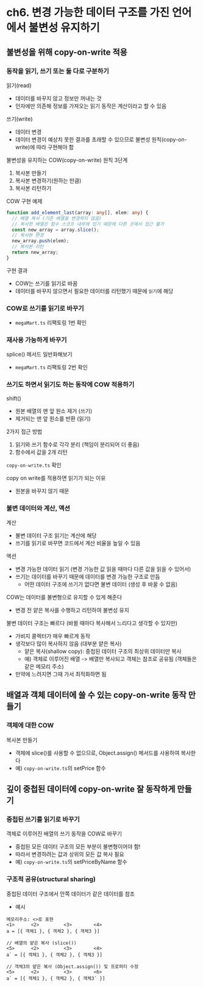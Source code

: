 # ch6. 변경 가능한 데이터 구조를 가진 언어에서 불변성 유지하기

## 불변성을 위해 copy-on-write 적용

### 동작을 읽기, 쓰기 또는 둘 다로 구분하기
읽기(read)
- 데이터를 바꾸지 않고 정보만 꺼내는 것
- 인자에만 의존해 정보를 가져오는 읽기 동작은 계산이라고 할 수 있음 

쓰기(write)
- 데이터 변경
- 데이터 변경이 예상치 못한 결과를 초래할 수 있으므로 불변성 원칙(copy-on-write)에 따라 구현해야 함

불변성을 유지하는 COW(copy-on-write) 원칙 3단계
1. 복사본 만들기
2. 복사본 변경하기(원하는 만큼)
3. 복사본 리턴하기

COW 구현 예제
```ts
function add_element_last(array: any[], elem: any) {
  // 배열 복사 (기존 배열을 변경하지 않음)
  // 복사한 배열은 함수 스코프 내부에 있기 때문에 다른 곳에서 접근 불가
  const new_array = array.slice();
  // 복사본 변경
  new_array.push(elem);
  // 복사본 리턴
  return new_array;
}
```

구현 결과
- COW는 쓰기를 읽기로 바꿈
- 데이터를 바꾸지 않으면서 필요한 데이터를 리턴했기 때문에 `읽기`에 해당

### COW로 쓰기를 읽기로 바꾸기
- `megaMart.ts` 리팩토링 1번 확인

### 재사용 가능하게 바꾸기
splice() 메서드 일반화해보기
- `megaMart.ts` 리팩토링 2번 확인

### 쓰기도 하면서 읽기도 하는 동작에 COW 적용하기
shift()
- 원본 배열의 맨 앞 원소 제거 (쓰기)
- 제거되는 맨 앞 원소를 반환 (읽기)

2가지 접근 방법
1. 읽기와 쓰기 함수로 각각 분리 (책임이 분리되어 더 좋음)
2. 함수에서 값을 2개 리턴

`copy-on-write.ts` 확인

copy on write를 적용하면 읽기가 되는 이유
- 원본을 바꾸지 않기 때문

### 불변 데이터와 계산, 액션
계산
- 불변 데이터 구조 읽기는 계산에 해당
- 쓰기를 읽기로 바꾸면 코드에서 계산 비율을 높일 수 있음

액션
- 변경 가능한 데이터 읽기 (변경 가능한 값 읽을 때마다 다른 값을 읽을 수 있어서)
- 쓰기는 데이터를 바꾸기 때문에 데이터를 변경 가능한 구조로 만듬
  - 어떤 데이터 구조에 쓰기가 없다면 불변 데이터 (생성 후 바꿀 수 없음)

COW는 데이터를 불변형으로 유지할 수 있게 해준다
- 변경 전 얕은 복사를 수행하고 리턴하여 불변성 유지

불변 데이터 구조는 빠르다 (바뀔 때마다 복사해서 느리다고 생각할 수 있지만)
- 가비지 콜렉터가 매우 빠르게 동작
- 생각보다 많이 복사하지 않음 (대부분 얕은 복사)
  - 얕은 복사(shallow copy): 중첩된 데이터 구조의 최상위 데이터만 복사
  - 예) 객체로 이루어진 배열 -> 배열만 복사되고 객체는 참조로 공유됨 (객체들은 같은 메모리 주소)
- 만약에 느려지면 그때 가서 최적화하면 됨

## 배열과 객체 데이터에 쓸 수 있는 copy-on-write 동작 만들기

### 객체에 대한 COW
복사본 만들기
- 객체에 slice()를 사용할 수 없으므로, Object.assign() 메서드를 사용하여 복사한다
- 예) `copy-on-write.ts`의 setPrice 함수

## 깊이 중첩된 데이터에 copy-on-write 잘 동작하게 만들기

### 중첩된 쓰기를 읽기로 바꾸기
객체로 이루어진 배열의 쓰기 동작을 COW로 바꾸기
- 중첩된 모든 데이터 구조의 모든 부분이 불변형이어야 함!
- 따라서 변경하려는 값과 상위의 모든 값 복사 필요
- 예) `copy-on-write.ts`의 setPriceByName 함수

### 구조적 공유(structural sharing)
중첩된 데이터 구조에서 안쪽 데이터가 같은 데이터를 참조
- 예시
```
메모리주소: <>로 표현
<1>      <2>         <3>        <4>
a = [{ 객체1 }, { 객체2 }, { 객체3 }]

// 배열의 얕은 복사 (slice())
<5>      <2>         <3>        <4>
a` = [{ 객체1 }, { 객체2 }, { 객체3 }]

// 객체3의 얕은 복사 (Object.assign()) 및 프로퍼티 수정
<5>      <2>         <3>        <6>
a` = [{ 객체1 }, { 객체2 }, { 객체3` }]
```
